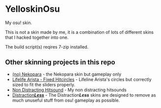 # YelloskinOsu
My osu! skin.

This is not a skin made by me, it is a combination of lots of different skins that I hacked together into one.

The build script(s) reqires 7-zip installed.

## Other skinning projects in this repo
- [(no) Nekopara](https://github.com/cainy-a/Yelloskin-osu/tree/master/extras/(no)%20Nekopara) - the Nekopara skin but gameplay only
- [Lifelife Arista - Fixed Hitcircles](https://github.com/cainy-a/Yelloskin-osu/tree/master/extras/Lifeline%20Arista%20-%20Fixed%20Hitcircles) - Lifeline Arista's circles but correctly sized to fit the sliders properly.
- [Non Distracting Hitsound](https://github.com/cainy-a/Yelloskin-osu/tree/master/extras/Non%20Distracting%20Hitsound) - My non distracting hitsounds
- [Distraction***Less***](https://github.com/cainy-a/Yelloskin-osu/tree/distraction-less) - The Distraction***Less*** skins are designed to remove as much unuseful stuff from osu! gameplay as possible.
